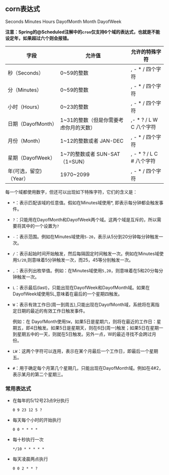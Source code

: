 ## corn表达式

Seconds Minutes Hours DayofMonth Month DayofWeek

**注意：Spring的@Scheduled注解中的`cron`仅支持6个域的表达式，也就是不能设定年，如果超过六个则会报错。**



| 字段                   | 允许值                                 | 允许的特殊字符             |
| ---------------------- | -------------------------------------- | -------------------------- |
| 秒（Seconds）          | 0~59的整数                             | , - * /   四个字符         |
| 分（Minutes）          | 0~59的整数                             | , - * /   四个字符         |
| 小时（Hours）          | 0~23的整数                             | , - * /   四个字符         |
| 日期（DayofMonth）     | 1~31的整数（但是你需要考虑你月的天数） | ,- * ? / L W C   八个字符  |
| 月份（Month）          | 1~12的整数或者 JAN-DEC                 | , - * /   四个字符         |
| 星期（DayofWeek）      | 1~7的整数或者 SUN-SAT （1=SUN）        | , - * ? / L C #   八个字符 |
| 年(可选，留空)（Year） | 1970~2099                              | , - * /   四个字符         |

每一个域都使用数字，但还可以出现如下特殊字符，它们的含义是：

- `*`：表示匹配该域的任意值。假如在Minutes域使用*, 即表示每分钟都会触发事件。

- `?`：只能用在DayofMonth和DayofWeek两个域。这两个域是互斥的，所以需要将其中的一个设置为`?`

- `-`：表示范围。例如在Minutes域使用`5-20`，表示从5分到20分钟每分钟触发一次。

- `/`：表示起始时间开始触发，然后每隔固定时间触发一次。例如在Minutes域使用`5/20`,则意味着5分钟触发一次，而25，45等分别触发一次。

- `,`：表示列出枚举值。例如：在Minutes域使用`5,20`，则意味着在5和20分每分钟触发一次。

- `L`：表示最后(last)，只能出现在DayofWeek和DayofMonth域。如果在DayofWeek域使用5L,意味着在最后的一个星期四触发。

- `W`：表示有效工作日(周一到周五),只能出现在DayofMonth域，系统将在离指定日期的最近的有效工作日触发事件。

  例如：在 DayofMonth使用`5W`，如果5日是星期六，则将在最近的工作日：星期五，即4日触发。如果5日是星期天，则在6日(周一)触发；如果5日在星期一到星期五中的一天，则就在5日触发。另外一点，W的最近寻找不会跨过月份。

- `LW`：这两个字符可以连用，表示在某个月最后一个工作日，即最后一个星期五。

- `#`：用于确定每个月第几个星期几，只能出现在DayofMonth域。例如在4#2，表示某月的第二个星期三。

### 常用表达式

- 在每年的5/12号23点9分执行

  `0 9 23 12 5 ?`

- 每天每个小时的开始执行

  `0 0 * * * *`

- 每十秒执行一次

  `*/10 * * * * *`

- 每天凌晨两点执行

  `0 0 2 * * ?`

